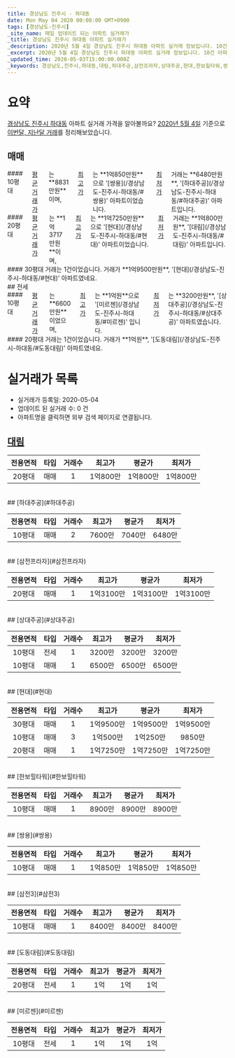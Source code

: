 ```yaml
---
title: 경상남도 진주시 - 하대동
date: Mon May 04 2020 00:00:00 GMT+0900
tags: [경상남도-진주시]
_site_name: 매일 업데이트 되는 아파트 실거래가
_title: 경상남도 진주시 하대동 아파트 실거래가
_description: 2020년 5월 4일 경상남도 진주시 하대동 아파트 실거래 정보입니다. 10건 아파트 정보가 있습니다.
_excerpt: 2020년 5월 4일 경상남도 진주시 하대동 아파트 실거래 정보입니다. 10건 아파트 정보가 있습니다.
_updated_time: 2020-05-03T15:00:00.000Z
_keywords: 경상남도,진주시,하대동,대림,하대주공,삼전프라자,상대주공,현대,한보힐타워,쌍용,삼전3,도동대림,미르젠
---
```





# 요약
<ins>경상남도 진주시 하대동</ins> 아파트 실거래 가격을 알아볼까요? <ins>2020년 5월 4일</ins> 기준으로 <ins>이번달, 지난달 거래</ins>를 정리해보았습니다.

## 매매
<div class="container">
<div class="six columns" markdown="1">
#### 10평대
<ins>평균 거래가</ins>는 **8831만원**이며, <ins>최고가</ins>는 **1억850만원**으로 '[쌍용](/경상남도-진주시-하대동/#쌍용)' 아파트이었습니다. <ins>최저가</ins> 거래는 **6480만원**, '[하대주공](/경상남도-진주시-하대동/#하대주공)' 아파트입니다.
</div>
<div class="six columns" markdown="1">
#### 20평대
<ins>평균 거래가</ins>는 **1억3717만원**이며, <ins>최고가</ins>는 **1억7250만원**으로 '[현대](/경상남도-진주시-하대동/#현대)' 아파트이었습니다. <ins>최저가</ins> 거래는 **1억800만원**, '[대림](/경상남도-진주시-하대동/#대림)' 아파트입니다.
</div>
</div>
<div class="container">
<div class="twelve columns" markdown="1">
#### 30평대
거래는 1건이었습니다. 거래가 **1억9500만원**, '[현대](/경상남도-진주시-하대동/#현대)' 아파트였네요.
</div>
</div>
## 전세
<div class="container">
<div class="six columns" markdown="1">
#### 10평대
<ins>평균 거래가</ins>는 **6600만원**이었으며, <ins>최고가</ins>는 **1억원**으로 '[미르젠](/경상남도-진주시-하대동/#미르젠)' 입니다. <ins>최저가</ins>는 **3200만원**, '[상대주공](/경상남도-진주시-하대동/#상대주공)' 아파트였습니다.
</div>
<div class="six columns" markdown="1">
#### 20평대
거래는 1건이었습니다. 거래가 **1억원**, '[도동대림](/경상남도-진주시-하대동/#도동대림)' 아파트였네요.
</div>
</div>



# 실거래가 목록
- 실거래가 등록일: 2020-05-04
- 업데이트 된 실거래 수: 0 건
- 아파트명을 클릭하면 외부 검색 페이지로 연결됩니다.

## [대림](#대림)

|전용면적|타입|거래수|최고가|평균가|최저가|
|:---:|:---:|:---:|:---:|:---:|:---:|
|20평대|<span class="deal-type-1">매매</span>|1|1억800만|1억800만|1억800만|

<br/>
## [하대주공](#하대주공)

|전용면적|타입|거래수|최고가|평균가|최저가|
|:---:|:---:|:---:|:---:|:---:|:---:|
|10평대|<span class="deal-type-1">매매</span>|2|7600만|7040만|6480만|

<br/>
## [삼전프라자](#삼전프라자)

|전용면적|타입|거래수|최고가|평균가|최저가|
|:---:|:---:|:---:|:---:|:---:|:---:|
|20평대|<span class="deal-type-1">매매</span>|1|1억3100만|1억3100만|1억3100만|

<br/>
## [상대주공](#상대주공)

|전용면적|타입|거래수|최고가|평균가|최저가|
|:---:|:---:|:---:|:---:|:---:|:---:|
|10평대|<span class="deal-type-2">전세</span>|1|3200만|3200만|3200만|
|10평대|<span class="deal-type-1">매매</span>|1|6500만|6500만|6500만|

<br/>
## [현대](#현대)

|전용면적|타입|거래수|최고가|평균가|최저가|
|:---:|:---:|:---:|:---:|:---:|:---:|
|30평대|<span class="deal-type-1">매매</span>|1|1억9500만|1억9500만|1억9500만|
|10평대|<span class="deal-type-1">매매</span>|3|1억500만|1억250만|9850만|
|20평대|<span class="deal-type-1">매매</span>|1|1억7250만|1억7250만|1억7250만|

<br/>
## [한보힐타워](#한보힐타워)

|전용면적|타입|거래수|최고가|평균가|최저가|
|:---:|:---:|:---:|:---:|:---:|:---:|
|10평대|<span class="deal-type-1">매매</span>|1|8900만|8900만|8900만|

<br/>
## [쌍용](#쌍용)

|전용면적|타입|거래수|최고가|평균가|최저가|
|:---:|:---:|:---:|:---:|:---:|:---:|
|10평대|<span class="deal-type-1">매매</span>|1|1억850만|1억850만|1억850만|

<br/>
## [삼전3](#삼전3)

|전용면적|타입|거래수|최고가|평균가|최저가|
|:---:|:---:|:---:|:---:|:---:|:---:|
|10평대|<span class="deal-type-1">매매</span>|1|8400만|8400만|8400만|

<br/>
## [도동대림](#도동대림)

|전용면적|타입|거래수|최고가|평균가|최저가|
|:---:|:---:|:---:|:---:|:---:|:---:|
|20평대|<span class="deal-type-2">전세</span>|1|1억|1억|1억|

<br/>
## [미르젠](#미르젠)

|전용면적|타입|거래수|최고가|평균가|최저가|
|:---:|:---:|:---:|:---:|:---:|:---:|
|10평대|<span class="deal-type-2">전세</span>|1|1억|1억|1억|

<br/>



